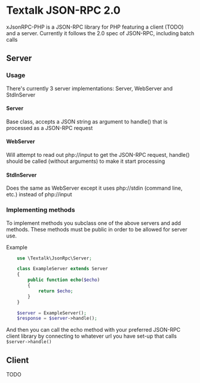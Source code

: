 # Textalk JSON-RPC 2.0

xJsonRPC-PHP is a JSON-RPC library for PHP featuring a client (TODO) and a server. Currently it follows the 2.0 spec of JSON-RPC, including batch calls

## Server

### Usage

There's currently 3 server implementations: Server, WebServer and StdInServer

#### Server

Base class, accepts a JSON string as argument to handle() that is processed as a JSON-RPC request

#### WebServer

Will attempt to read out php://input to get the JSON-RPC request, handle() should be called (without arguments) to make it start processing

#### StdInServer

Does the same as WebServer except it uses php://stdin (command line, etc.) instead of php://input


### Implementing methods


To implement methods you subclass one of the above servers and add methods.
These methods must be public in order to be allowed for server use.

Example
```php
    use \Textalk\JsonRpc\Server;

    class ExampleServer extends Server
    {
        public function echo($echo)
        {
            return $echo;
        }
    }

    $server = ExampleServer();
    $response = $server->handle();
```

And then you can call the echo method with your preferred JSON-RPC client library by connecting to whatever url you have set-up that calls ``$server->handle()``

## Client

TODO
